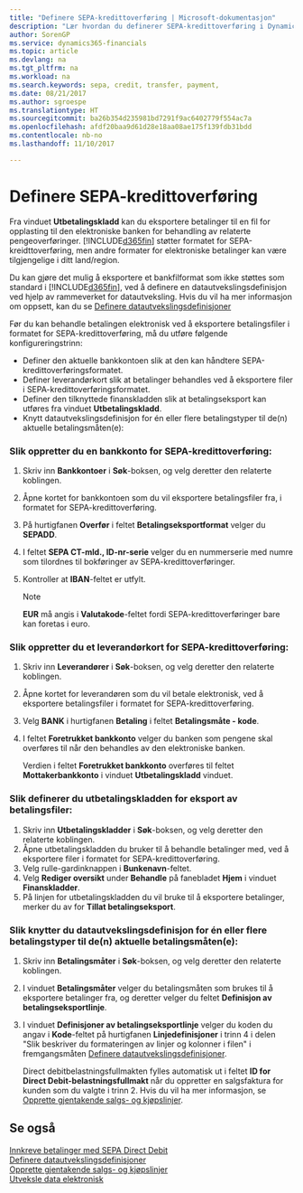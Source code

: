 ```yaml
---
title: "Definere SEPA-kredittoverføring | Microsoft-dokumentasjon"
description: "Lær hvordan du definerer SEPA-kredittoverføring i Dynamics 365 Business edition."
author: SorenGP
ms.service: dynamics365-financials
ms.topic: article
ms.devlang: na
ms.tgt_pltfrm: na
ms.workload: na
ms.search.keywords: sepa, credit, transfer, payment,
ms.date: 08/21/2017
ms.author: sgroespe
ms.translationtype: HT
ms.sourcegitcommit: ba26b354d235981bd7291f9ac6402779f554ac7a
ms.openlocfilehash: afdf20baa9d61d28e18aa08ae175f139fdb31bdd
ms.contentlocale: nb-no
ms.lasthandoff: 11/10/2017

---
```

# <a name="how-to-set-up-sepa-credit-transfer"></a>Definere SEPA-kredittoverføring
Fra vinduet **Utbetalingskladd** kan du eksportere betalinger til en fil for opplasting til den elektroniske banken for behandling av relaterte pengeoverføringer. [!INCLUDE[d365fin](includes/d365fin_md.md)] støtter formatet for SEPA-kreidttoverføring, men andre formater for elektroniske betalinger kan være tilgjengelige i ditt land/region.  

Du kan gjøre det mulig å eksportere et bankfilformat som ikke støttes som standard i [!INCLUDE[d365fin](includes/d365fin_md.md)], ved å definere en datautvekslingsdefinisjon ved hjelp av rammeverket for datautveksling. Hvis du vil ha mer informasjon om oppsett, kan du se [Definere datautvekslingsdefinisjoner](across-how-to-set-up-data-exchange-definitions.md)  

Før du kan behandle betalingen elektronisk ved å eksportere betalingsfiler i formatet for SEPA-kredittoverføring, må du utføre følgende konfigureringstrinn:  

* Definer den aktuelle bankkontoen slik at den kan håndtere SEPA-kredittoverføringsformatet.  
* Definer leverandørkort slik at betalinger behandles ved å eksportere filer i SEPA-kredittoverføringsformatet.  
* Definer den tilknyttede finanskladden slik at betalingseksport kan utføres fra vinduet **Utbetalingskladd**.  
* Knytt datautvekslingsdefinisjon for én eller flere betalingstyper til de(n) aktuelle betalingsmåten(e):  

### <a name="to-set-up-a-bank-account-for-sepa-credit-transfer"></a>Slik oppretter du en bankkonto for SEPA-kredittoverføring:  
1. Skriv inn **Bankkontoer** i **Søk**-boksen, og velg deretter den relaterte koblingen.  
2. Åpne kortet for bankkontoen som du vil eksportere betalingsfiler fra, i formatet for SEPA-kredittoverføring.  
3. På hurtigfanen **Overfør** i feltet **Betalingseksportformat** velger du **SEPADD**.  
4. I feltet **SEPA CT-mld., ID-nr-serie** velger du en nummerserie med numre som tilordnes til bokføringer av SEPA-kredittoverføringer.  
5. Kontroller at **IBAN**-feltet er utfylt.  

    > [!NOTE]  
    >  **EUR** må angis i **Valutakode**-feltet fordi SEPA-kredittoverføringer bare kan foretas i euro.  

### <a name="to-set-up-a-vendor-card-for-sepa-credit-transfer"></a>Slik oppretter du et leverandørkort for SEPA-kredittoverføring:  
1. Skriv inn **Leverandører** i **Søk**-boksen, og velg deretter den relaterte koblingen.  
2. Åpne kortet for leverandøren som du vil betale elektronisk, ved å eksportere betalingsfiler i formatet for SEPA-kredittoverføring.  
3. Velg **BANK** i hurtigfanen **Betaling** i feltet **Betalingsmåte - kode**.  
4. I feltet **Foretrukket bankkonto** velger du banken som pengene skal overføres til når den behandles av den elektroniske banken.  

     Verdien i feltet **Foretrukket bankkonto** overføres til feltet **Mottakerbankkonto** i vinduet **Utbetalingskladd** vinduet.  

### <a name="to-set-the-payment-journal-up-to-export-payment-files"></a>Slik definerer du utbetalingskladden for eksport av betalingsfiler:  
1. Skriv inn **Utbetalingskladder** i **Søk**-boksen, og velg deretter den relaterte koblingen.  
2. Åpne utbetalingskladden du bruker til å behandle betalinger med, ved å eksportere filer i formatet for SEPA-kredittoverføring.  
3. Velg rulle\-gardinknappen i **Bunkenavn**-feltet.  
4. Velg **Rediger oversikt** under **Behandle** på fanebladet **Hjem** i vinduet **Finanskladder**.  
5. På linjen for utbetalingskladden du vil bruke til å eksportere betalinger, merker du av for **Tillat betalingseksport**.  

### <a name="to-connect-the-data-exchange-definition-for-one-or-more-payment-types-with-the-relevant-payment-method-or-methods"></a>Slik knytter du datautvekslingsdefinisjon for én eller flere betalingstyper til de(n) aktuelle betalingsmåten(e):  
1. Skriv inn **Betalingsmåter** i **Søk**-boksen, og velg deretter den relaterte koblingen.  
2. I vinduet **Betalingsmåter** velger du betalingsmåten som brukes til å eksportere betalinger fra, og deretter velger du feltet **Definisjon av betalingseksportlinje**.  
3. I vinduet **Definisjoner av betalingseksportlinje** velger du koden du angav i **Kode**-feltet på hurtigfanen **Linjedefinisjoner** i trinn 4 i delen "Slik beskriver du formateringen av linjer og kolonner i filen" i fremgangsmåten [Definere datautvekslingsdefinisjoner](across-how-to-set-up-data-exchange-definitions.md).  

    Direct debitbelastningsfullmakten fylles automatisk ut i feltet **ID for Direct Debit-belastningsfullmakt** når du oppretter en salgsfaktura for kunden som du valgte i trinn 2. Hvis du vil ha mer informasjon, se [Opprette gjentakende salgs- og kjøpslinjer](sales-how-work-standard-lines.md).  

## <a name="see-also"></a>Se også  
[Innkreve betalinger med SEPA Direct Debit](finance-collect-payments-with-sepa-direct-debit.md)  
[Definere datautvekslingsdefinisjoner](across-how-to-set-up-data-exchange-definitions.md)  
[Opprette gjentakende salgs- og kjøpslinjer](sales-how-work-standard-lines.md)  
[Utveksle data elektronisk](across-data-exchange.md)  

